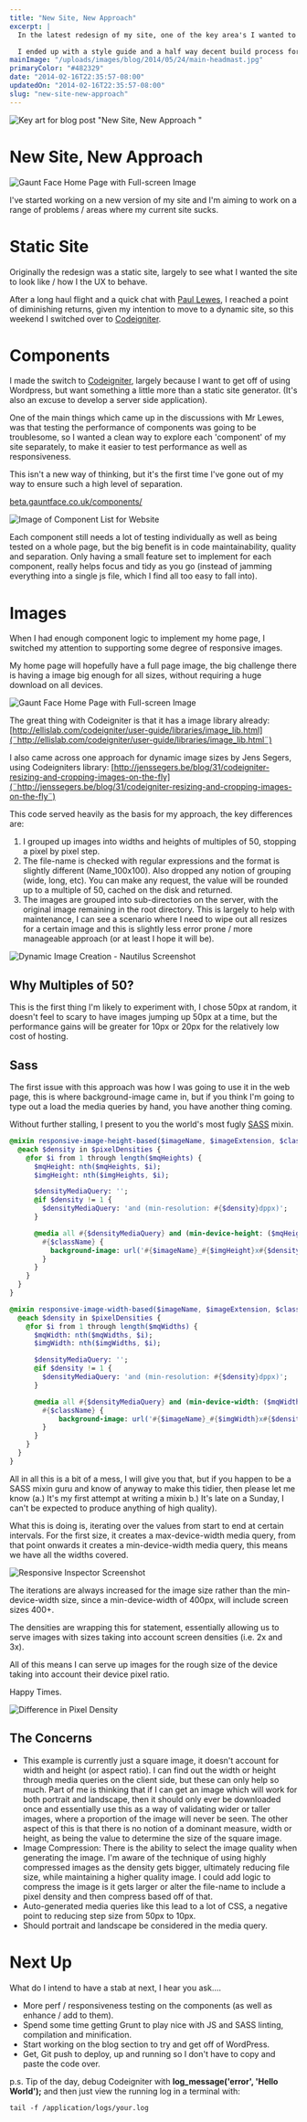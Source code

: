 ```yaml
---
title: "New Site, New Approach"
excerpt: |
  In the latest redesign of my site, one of the key area's I wanted to focus on was page performance, both loading and animations.

  I ended up with a style guide and a half way decent build process for image optimisation.
mainImage: "/uploads/images/blog/2014/05/24/main-headmast.jpg"
primaryColor: "#482329"
date: "2014-02-16T22:35:57-08:00"
updatedOn: "2014-02-16T22:35:57-08:00"
slug: "new-site-new-approach"
---
```

![Key art for blog post "New Site, New Approach "](/uploads/images/blog/2014/05/24/main-headmast.jpg)

# New Site, New Approach

![Gaunt Face Home Page with Full-screen Image](/uploads/images/blog/2014/02/High-Res-Image.png "605")

I've started working on a new version of my site and I'm aiming to work on a range of problems / areas where my current site sucks.

# Static Site

Originally the redesign was a static site, largely to see what I wanted the site to look like / how I the UX to behave.

After a long haul flight and a quick chat with [Paul Lewes](¨http://aerotwist.com/¨), I reached a point of diminishing returns, given my intention to move to a dynamic site, so this weekend I switched over to [Codeigniter](¨http://ellislab.com/codeigniter¨).

# Components

I made the switch to [Codeigniter](¨http://ellislab.com/codeigniter¨), largely because I want to get off of using Wordpress, but want something a little more than a static site generator. (It's also an excuse to develop a server side application).

One of the main things which came up in the discussions with Mr Lewes, was that testing the performance of components was going to be troublesome, so I wanted a clean way to explore each 'component' of my site separately, to make it easier to test performance as well as responsiveness.

This isn't a new way of thinking, but it's the first time I've gone out of my way to ensure such a high level of separation.

[beta.gauntface.co.uk/components/](http://beta.gauntface.co.uk/components/)

![Image of Component List for Website](/uploads/images/blog/2014/02/Screenshot-from-2014-02-16-220819.png)

Each component still needs a lot of testing individually as well as being tested on a whole page, but the big benefit is in code maintainability, quality and separation. Only having a small feature set to implement for each component, really helps focus and tidy as you go (instead of jamming everything into a single js file, which I find all too easy to fall into).

# Images

When I had enough component logic to implement my home page, I switched my attention to supporting some degree of responsive images.

My home page will hopefully have a full page image, the big challenge there is having a image big enough for all sizes, without requiring a huge download on all devices.

![Gaunt Face Home Page with Full-screen Image](/uploads/images/blog/2014/02/High-Res-Image.png "605")

The great thing with Codeigniter is that it has a image library already: [http://ellislab.com/codeigniter/user-guide/libraries/image_lib.html](¨http://ellislab.com/codeigniter/user-guide/libraries/image_lib.html¨)

I also came across one approach for dynamic image sizes by Jens Segers, using Codeigniters library: [http://jenssegers.be/blog/31/codeigniter-resizing-and-cropping-images-on-the-fly](¨http://jenssegers.be/blog/31/codeigniter-resizing-and-cropping-images-on-the-fly¨)

This code served heavily as the basis for my approach, the key differences are:

  1. I grouped up images into widths and heights of multiples of 50, stopping a pixel by pixel step.
  2. The file-name is checked with regular expressions and the format is slightly different (Name_100x100). Also dropped any notion of grouping (wide, long, etc). You can make any request, the value will be rounded up to a multiple of 50, cached on the disk and returned.
  3. The images are grouped into sub-directories on the server, with the original image remaining in the root directory. This is largely to help with maintenance, I can see a scenario where I need to wipe out all resizes for a certain image and this is slightly less error prone / more manageable approach (or at least I hope it will be).

![Dynamic Image Creation - Nautilus Screenshot](/uploads/images/blog/2014/02/Screenshot-from-2014-02-16-211756.png)

## Why Multiples of 50?

This is the first thing I'm likely to experiment with, I chose 50px at random, it doesn't feel to scary to have images jumping up 50px at a time, but the performance gains will be greater for 10px or 20px for the relatively low cost of hosting.

## Sass

The first issue with this approach was how I was going to use it in the web page, this is where background-image came in, but if you think I'm going to type out a load the media queries by hand, you have another thing coming.

Without further stalling, I present to you the world's most fugly [SASS](¨http://sass-lang.com/¨) mixin.

```sass
@mixin responsive-image-height-based($imageName, $imageExtension, $className, $mqHeights, $imgHeights, $pixelDensities) {
  @each $density in $pixelDensities {
    @for $i from 1 through length($mqHeights) {
      $mqHeight: nth($mqHeights, $i);
      $imgHeight: nth($imgHeights, $i);

      $densityMediaQuery: '';
      @if $density != 1 {
        $densityMediaQuery: 'and (min-resolution: #{$density}dppx)';
      }

      @media all #{$densityMediaQuery} and (min-device-height: ($mqHeight * 1px)) {
        #{$className} {
          background-image: url('#{$imageName}_#{$imgHeight}x#{$density}.#{$imageExtension}');
        }
      }
    }
  }
}

@mixin responsive-image-width-based($imageName, $imageExtension, $className, $mqWidths, $imgWidths, $pixelDensities) {
  @each $density in $pixelDensities {
    @for $i from 1 through length($mqWidths) {
      $mqWidth: nth($mqWidths, $i);
      $imgWidth: nth($imgWidths, $i);

      $densityMediaQuery: '';
      @if $density != 1 {
        $densityMediaQuery: 'and (min-resolution: #{$density}dppx)';
      }

      @media all #{$densityMediaQuery} and (min-device-width: ($mqWidth * 1px)) {
        #{$className} {
            background-image: url('#{$imageName}_#{$imgWidth}x#{$density}.#{$imageExtension}');
        }
      }
    }
  }
}
```

All in all this is a bit of a mess, I will give you that, but if you happen to be a SASS mixin guru and know of anyway to make this tidier, then please let me know (a.) It's my first attempt at writing a mixin b.) It's late on a Sunday, I can't be expected to produce anything of high quality).

What this is doing is, iterating over the values from start to end at certain intervals. For the first size, it creates a max-device-width media query, from that point onwards it creates a min-device-width media query, this means we have all the widths covered.

![Responsive Inspector Screenshot](/uploads/images/blog/2014/02/Screenshot-from-2014-02-16-211912.png)

The iterations are always increased for the image size rather than the min-device-width size, since a min-device-width of 400px, will include screen sizes 400+.

The densities are wrapping this for statement, essentially allowing us to serve images with sizes taking into account screen densities (i.e. 2x and 3x).

All of this means I can serve up images for the rough size of the device taking into account their device pixel ratio.

Happy Times.

![Difference in Pixel Density](/uploads/images/blog/2014/02/Image-Res-Article.png "1024")

## The Concerns
* This example is currently just a square image, it doesn't account for width and height (or aspect ratio). I can find out the width or height through media queries on the client side, but these can only help so much. Part of me is thinking that if I can get an image which will work for both portrait and landscape, then it should only ever be downloaded once and essentially use this as a way of validating wider or taller images, where a proportion of the image will never be seen. The other aspect of this is that there is no notion of a dominant measure, width or height, as being the value to determine the size of the square image.
* Image Compression: There is the ability to select the image quality when generating the image. I'm aware of the technique of using highly compressed images as the density gets bigger, ultimately reducing file size, while maintaining a higher quality image. I could add logic to compress the image is it gets larger or alter the file-name to include a pixel density and then compress based off of that.
* Auto-generated media queries like this lead to a lot of CSS, a negative point to reducing step size from 50px to 10px.
* Should portrait and landscape be considered in the media query.

# Next Up

What do I intend to have a stab at next, I hear you ask....

* More perf / responsiveness testing on the components (as well as enhance / add to them).
* Spend some time getting Grunt to play nice with JS and SASS linting, compilation and minification.
* Start working on the blog section to try and get off of WordPress.
* Get, Git push to deploy, up and running so I don't have to copy and paste the code over.

p.s. Tip of the day, debug Codeigniter with **log_message('error', 'Hello World');** and then just view the running log in a terminal with:

    tail -f /application/logs/your.log

